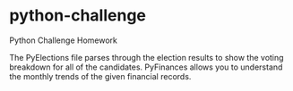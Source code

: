 # python-challenge
Python Challenge Homework

The PyElections file parses through the election results to show the voting breakdown for all of the candidates. PyFinances allows you to understand the monthly trends of the given financial records. 
